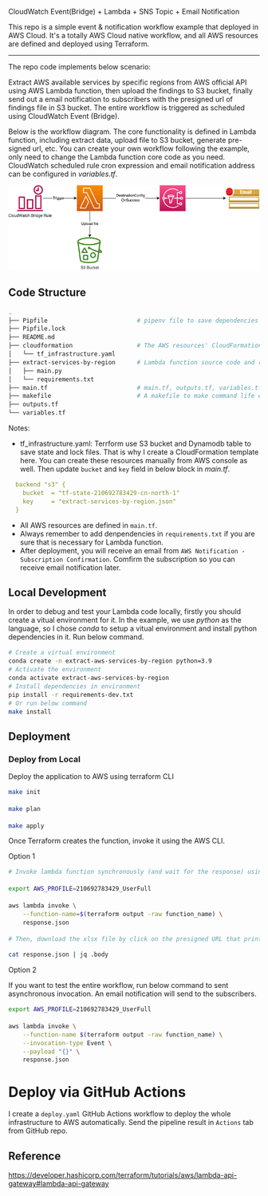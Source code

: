 CloudWatch Event(Bridge) + Lambda + SNS Topic + Email Notification

This repo is a simple event & notification workflow example that deployed in AWS Cloud. It's a totally AWS Cloud native workflow, and all AWS resources are defined and deployed using Terraform.
___

The repo code implements below scenario:

Extract AWS available services by specific regions from AWS official API using AWS Lambda function, then upload the findings to S3 bucket, finally send out a email notification to subscribers with the presigned url of findings file in S3 bucket. The entire workflow is triggered as scheduled using CloudWatch Event (Bridge).

Below is the workflow diagram. The core functionality is defined in Lambda function, including extract data, upload file to S3 bucket, generate pre-signed url, etc. You can create your own workflow following the example, only need to change the Lambda function core code as you need. CloudWatch scheduled rule cron expression and email notification address can be configured in *variables.tf*. 

![workflow diagram](cw_bridge_lambda_sns.png)


## Code Structure
```bash
.
├── Pipfile                         # pipenv file to save dependencies
├── Pipfile.lock
├── README.md
├── cloudformation                  # The AWS resources' CloudFormation to save terrafrom state file and lock file
│   └── tf_infrastructure.yaml
├── extract-services-by-region      # Lambda function source code and requirements.txt
│   ├── main.py
│   └── requirements.txt
├── main.tf                         # main.tf, outputs.tf, variables.tf are all Terrform related definitions
├── makefile                        # A makefile to make command life easily
├── outputs.tf
└── variables.tf
```
Notes:
- tf_infrastructure.yaml: Terrform use S3 bucket and Dynamodb table to save state and lock files. That is why I create a CloudFormation template here. You can create these resources manually from AWS console as well. Then update `bucket` and `key` field in below block in *main.tf*.
```yaml
  backend "s3" {
    bucket  = "tf-state-210692783429-cn-north-1"
    key     = "extract-services-by-region.json"
  }
```
- All AWS resources are defined in `main.tf`.
- Always remember to add denpendencies in `requirements.txt` if you are sure that is necessary for Lambda function.
- After deployment, you will receive an email from `AWS Notification - Subscription Confirmation`. Comfirm the subscription so you can receive email notification later.

## Local Development
In order to debug and test your Lambda code locally, firstly you should create a vitual environment for it. In the example, we use _python_ as the language, so I chose *conda* to setup a vitual environment and install python dependencies in it. Run below command.
```bash
# Create a virtual environment
conda create -n extract-aws-services-by-region python=3.9
# Activate the environment
conda activate extract-aws-services-by-region
# Install dependencies in environment
pip install -r requirements-dev.txt
# Or run below command
make install
```
## Deployment

### Deploy from Local
Deploy the application to AWS using terraform CLI

```bash
make init

make plan

make apply
```

Once Terraform creates the function, invoke it using the AWS CLI.

Option 1

```bash
# Invoke lambda function synchronously (and wait for the response) using below command. It won't trigger the downstream SNS topic as the Lambda destination configuratio is for Asynchronous invocation.

export AWS_PROFILE=210692783429_UserFull

aws lambda invoke \
    --function-name=$(terraform output -raw function_name) \
    response.json

# Then, download the xlsx file by click on the presigned URL that print out using below command.
```
```bash
cat response.json | jq .body
```
Option 2

If you want to test the entire workflow, run below command to sent asynchronous invocation. An email notification will send to the subscribers.

```bash
export AWS_PROFILE=210692783429_UserFull

aws lambda invoke \
    --function-name $(terraform output -raw function_name) \
    --invocation-type Event \
    --payload "{}" \
    response.json
```

# Deploy via GitHub Actions

I create a `deploy.yaml` GitHub Actions workflow to deploy the whole infrastructure to AWS automatically. Send the pipeline result in `Actions` tab from GitHub repo.

## Reference
https://developer.hashicorp.com/terraform/tutorials/aws/lambda-api-gateway#lambda-api-gateway
